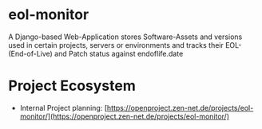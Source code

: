 # eol-monitor
A Django-based Web-Application stores Software-Assets and versions used in certain projects, servers or environments and tracks their EOL- (End-of-Live) and Patch status against endoflife.date

# Project Ecosystem

* Internal Project planning: [https://openproject.zen-net.de/projects/eol-monitor/](https://openproject.zen-net.de/projects/eol-monitor/)
